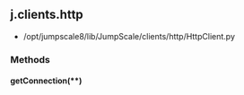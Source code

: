 <!-- toc -->
## j.clients.http

- /opt/jumpscale8/lib/JumpScale/clients/http/HttpClient.py

### Methods

#### getConnection(**) 


